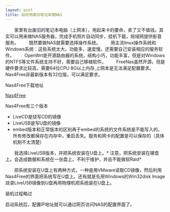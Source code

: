 ```yaml
---
layout: post
title: 如何用废旧笔记本做NAS 
---
```

&emsp;&emsp;家里有台废旧的笔记本电脑（上网本），用起来卡的要命，卖了又不值钱。其实可以用来做NAS服务器，完成手机照片自动同步，挂机下载，局域网提供影音服务。
&emsp;&emsp;既然要做NAS就需要选择操作系统。
&emsp;&emsp;用主流linux操作系统和Windows系统：这些系统太大，功能多，速度慢。还需要自己安装相应的服务软件。
&emsp;&emsp;OpenWrt是开源路由器的系统，结构小巧，功能丰富，但是对Windows的NTFS等文件系统支持不好，需要自己移植软件。
&emsp;&emsp;FreeNas虽然开源，但是硬件要求比较高，需要64位CPU 8G以上内存,上网本是无法满足配置要求。
&emsp;&emsp;Nas4Free非最新版本有32位版，可以满足要求。

Nas4Free下载地址

[Nas4Free](https://sourceforge.net/projects/nas4free/files/?source=directory)

Nas4Free有三个版本

* LiveCD是烧写CD的镜像
* LiveUSB是写U盘的镜像
* embed版本和正常版本的区别再于embed的系统的文件系统是不能写入的，所有修改都保存在内存中，重启丢失。服务和网卡的配置是可以保存的（具体机制不太清楚）

&emsp;&emsp;我选择LiveUSB版本，并把系统安装在U盘上。* 注意，把系统安装在硬盘上。会造成数据和系统在一张盘上。不利于维护，并且不能做软Raid*

&emsp;&emsp;把系统安装在U盘上有两种方式，一种是用VMware读取CD镜像，然后利用Nas4Free的界面把系统写在U盘上。还有就是先用Windows的Win32disk Image烧录LiveUSB镜像到U盘再用物理机把系统装在U盘上。

装机过程略过

启动系统后，配置IP地址就可以通过网页访问NAS的配置界面了。



